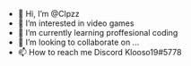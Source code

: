 - 👋 Hi, I’m @Clpzz
- 👀 I’m interested in video games
- 🌱 I’m currently learning proffesional coding
- 💞️ I’m looking to collaborate on ...
- 📫 How to reach me Discord Klooso19#5778

<!---
Clpzz/Clpzz is a ✨ special ✨ repository because its `README.md` (this file) appears on your GitHub profile.
You can click the Preview link to take a look at your changes.
--->
